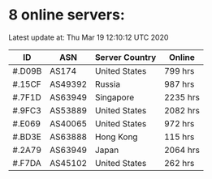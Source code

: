 # 8 online servers:

Latest update at: Thu Mar 19 12:10:12 UTC 2020

| ID | ASN | Server Country | Online |
| -- | --- | -------------- | ------ |
| #.D09B | AS174 | United States | 799 hrs |
| #.15CF | AS49392 | Russia | 987 hrs |
| #.7F1D | AS63949 | Singapore | 2235 hrs |
| #.9FC3 | AS53889 | United States | 2082 hrs |
| #.E069 | AS40065 | United States | 972 hrs |
| #.BD3E | AS63888 | Hong Kong | 115 hrs |
| #.2A79 | AS63949 | Japan | 2064 hrs |
| #.F7DA | AS45102 | United States | 262 hrs |

